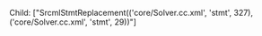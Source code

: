 Child: ["SrcmlStmtReplacement(('core/Solver.cc.xml', 'stmt', 327), ('core/Solver.cc.xml', 'stmt', 29))"]